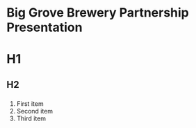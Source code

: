 # Big Grove Brewery Partnership Presentation

# H1
## H2
### 

1. First item
2. Second item
3. Third item
